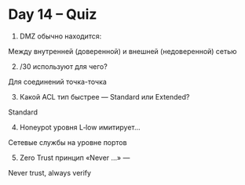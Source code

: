 # Day 14 – Quiz

1. DMZ обычно находится:

Между внутренней (доверенной) и внешней (недоверенной) сетью

2. /30 используют для чего?

Для соединений точка-точка

3. Какой ACL тип быстрее — Standard или Extended?

Standard

4. Honeypot уровня L‑low имитирует…

Сетевые службы на уровне портов

5. Zero Trust принцип «Never …» —

Never trust, always verify

